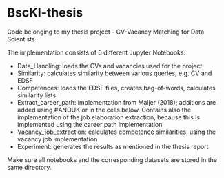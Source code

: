 # BscKI-thesis
Code belonging to my thesis project - CV-Vacancy Matching for Data Scientists 

The implementation consists of 6 different Jupyter Notebooks. 
- Data_Handling: loads the CVs and vacancies used for the project
- Similarity: calculates similarity between various queries, e.g. CV and EDSF
- Competences: loads the EDSF files, creates bag-of-words, calculates similarity lists 
- Extract_career_path: implementation from Maijer (2018); additions are added using #ANOUK or in the cells below. Contains also the implementation of the job elaboration extraction, because this is implemented using the career path implementation
- Vacancy_job_extraction: calculates competence similarities, using the vacancy job implementation 
- Experiment: generates the results as mentioned in the thesis report 

Make sure all notebooks and the corresponding datasets are stored in the same directory. 
